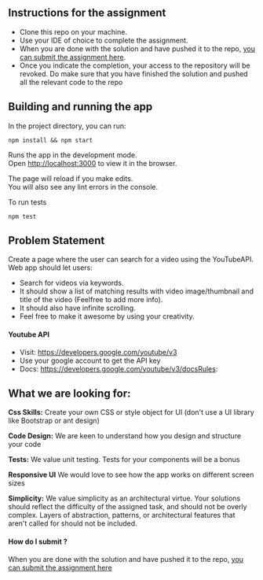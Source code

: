  ## Instructions for the assignment
* Clone this repo on your machine.
* Use your IDE of choice to complete the assignment.
* When you are done with the solution and have pushed it to the repo, [you can submit the assignment here]({{submission_link}}).
* Once you indicate the completion, your access to the repository will be revoked. Do make sure that you have finished the solution and pushed all the relevant code to the repo


## Building and running the app
In the project directory, you can run:

`npm install && npm start`

Runs the app in the development mode.\
Open [http://localhost:3000](http://localhost:3000) to view it in the browser.

The page will reload if you make edits.\
You will also see any lint errors in the console.

To run tests

`npm test`


## Problem Statement
Create a page where the user can search for a video using the YouTubeAPI. 
Web app should let users:
* Search for videos via keywords.
* It should show a list of matching results with video image/thumbnail and title of the video (Feelfree to add more info).
* It should also have infinite scrolling.
* Feel free to make it awesome by using your creativity.

#### Youtube API
* Visit: https://developers.google.com/youtube/v3
* Use your google account to get the API key
* Docs: https://developers.google.com/youtube/v3/docsRules: 

## What we are looking for:

**Css Skills:** Create your own CSS or style object for UI (don't use a UI library like Bootstrap or ant design)

**Code Design:** We are keen to understand how you design and structure your code

**Tests:** We value unit testing. Tests for your components will be a bonus

**Responsive UI** We would love to see how the app works on different screen sizes

**Simplicity:** We value simplicity as an architectural virtue. Your solutions should reflect the difficulty of the assigned task, and should not be overly complex. Layers of abstraction, patterns, or architectural features that aren't called for should not be included.

#### How do I submit ?

When you are done with the solution and have pushed it to the repo, [you can submit the assignment here]({{submission_link}})


